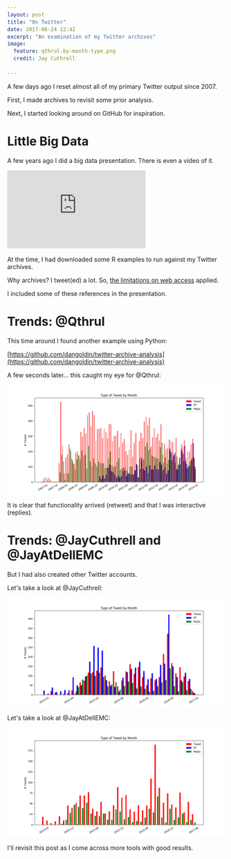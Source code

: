 ```yaml
---
layout: post
title: "On Twitter"
date: 2017-06-24 12:42
excerpt: "An examination of my Twitter archives"
image:
  feature: qthrul-by-month-type.png
  credit: Jay Cuthrell

---
```


A few days ago I reset almost all of my primary Twitter output since 2007.

First, I made archives to revisit some prior analysis.

Next, I started looking around on GitHub for inspiration. 

Little Big Data
===============

A few years ago I did a big data presentation. There is even a video of it.

<iframe width="320" height="180" src="https://www.youtube.com/embed/lkREZ0mhHcA"
frameborder="0" allowfullscreen></iframe>

At the time, I had downloaded some R examples to run against my Twitter archives.

Why archives? I tweet(ed) a lot. So, [the limitations on web
access](https://dev.twitter.com/rest/public/rate-limits) applied.

I included some of these references in the presentation.

<script
src="https://gist.github.com/JayCuthrell/8bcd9597d37a8602c639.js"></script>

Trends: @Qthrul
===============

This time around I found another example using Python:

[https://github.com/dangoldin/twitter-archive-analysis](https://github.com/dangoldin/twitter-archive-analysis)

A few seconds later... this caught my eye for @Qthrul:

[![Qthrul](/images/qthrul-by-month-type.png "Qthrul")](http://twitter.com/qthrul)

It is clear that functionality arrived (retweet) and that I was interactive
(replies).

Trends: @JayCuthrell and @JayAtDellEMC
======================================

But I had also created other Twitter accounts. 

Let's take a look at @JayCuthrell:

[![JayCuthrell](/images/jaycuthrell-by-month-type.png "JayCuthrell")](http://twitter.com/jaycuthrell)

Let's take a look at @JayAtDellEMC:

[![JayAtDellEMC](/images/jayatdellemc-by-month-type.png "JayAtDellEMC")](http://twitter.com/jayatdellemc)

I'll revisit this post as I come across more tools with good results.


